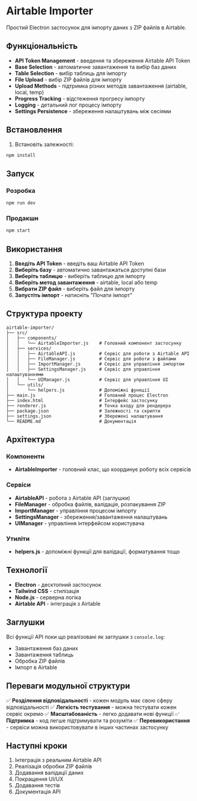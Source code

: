 # Airtable Importer

Простий Electron застосунок для імпорту даних з ZIP файлів в Airtable.

## Функціональність

- **API Token Management** - введення та збереження Airtable API Token
- **Base Selection** - автоматичне завантаження та вибір баз даних
- **Table Selection** - вибір таблиць для імпорту
- **File Upload** - вибір ZIP файлів для імпорту
- **Upload Methods** - підтримка різних методів завантаження (airtable, local, temp)
- **Progress Tracking** - відстеження прогресу імпорту
- **Logging** - детальний лог процесу імпорту
- **Settings Persistence** - збереження налаштувань між сесіями

## Встановлення

1. Встановіть залежності:
```bash
npm install
```

## Запуск

### Розробка
```bash
npm run dev
```

### Продакшн
```bash
npm start
```

## Використання

1. **Введіть API Token** - введіть ваш Airtable API Token
2. **Виберіть базу** - автоматично завантажаться доступні бази
3. **Виберіть таблицю** - виберіть таблицю для імпорту
4. **Виберіть метод завантаження** - airtable, local або temp
5. **Вибрати ZIP файл** - виберіть файл для імпорту
6. **Запустіть імпорт** - натисніть "Почати імпорт"

## Структура проекту

```
airtable-importer/
├── src/
│   ├── components/
│   │   └── AirtableImporter.js    # Головний компонент застосунку
│   ├── services/
│   │   ├── AirtableAPI.js         # Сервіс для роботи з Airtable API
│   │   ├── FileManager.js         # Сервіс для роботи з файлами
│   │   ├── ImportManager.js       # Сервіс для управління імпортом
│   │   ├── SettingsManager.js     # Сервіс для управління налаштуваннями
│   │   └── UIManager.js           # Сервіс для управління UI
│   └── utils/
│       └── helpers.js             # Допоміжні функції
├── main.js                        # Головний процес Electron
├── index.html                     # Інтерфейс застосунку
├── renderer.js                    # Точка входу для рендерера
├── package.json                   # Залежності та скрипти
├── settings.json                  # Збережені налаштування
└── README.md                      # Документація
```

## Архітектура

### Компоненти
- **AirtableImporter** - головний клас, що координує роботу всіх сервісів

### Сервіси
- **AirtableAPI** - робота з Airtable API (заглушки)
- **FileManager** - обробка файлів, валідація, розпакування ZIP
- **ImportManager** - управління процесом імпорту
- **SettingsManager** - збереження/завантаження налаштувань
- **UIManager** - управління інтерфейсом користувача

### Утиліти
- **helpers.js** - допоміжні функції для валідації, форматування тощо

## Технології

- **Electron** - десктопний застосунок
- **Tailwind CSS** - стилізація
- **Node.js** - серверна логіка
- **Airtable API** - інтеграція з Airtable

## Заглушки

Всі функції API поки що реалізовані як заглушки з `console.log`:

- Завантаження баз даних
- Завантаження таблиць
- Обробка ZIP файлів
- Імпорт в Airtable

## Переваги модульної структури

✅ **Розділення відповідальності** - кожен модуль має свою сферу відповідальності
✅ **Легкість тестування** - можна тестувати кожен сервіс окремо
✅ **Масштабованість** - легко додавати нові функції
✅ **Підтримка** - код легше підтримувати та розуміти
✅ **Перевикористання** - сервіси можна використовувати в інших частинах застосунку

## Наступні кроки

1. Інтеграція з реальним Airtable API
2. Реалізація обробки ZIP файлів
3. Додавання валідації даних
4. Покращення UI/UX
5. Додавання тестів
6. Документація API 